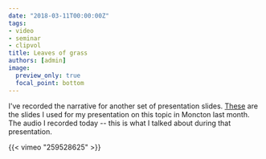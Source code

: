 ```yaml
---
date: "2018-03-11T00:00:00Z"
tags:
- video
- seminar
- clipvol
title: Leaves of grass
authors: [admin]
image: 
  preview_only: true
  focal_point: bottom
---
```


I've recorded the narrative for another set of presentation slides. [These](https://vimeo.com/micahwoods/clip1) are the slides I used for my presentation on this topic in Moncton last month. The audio I recorded today -- this is what I talked about during that presentation.

{{< vimeo "259528625" >}}
